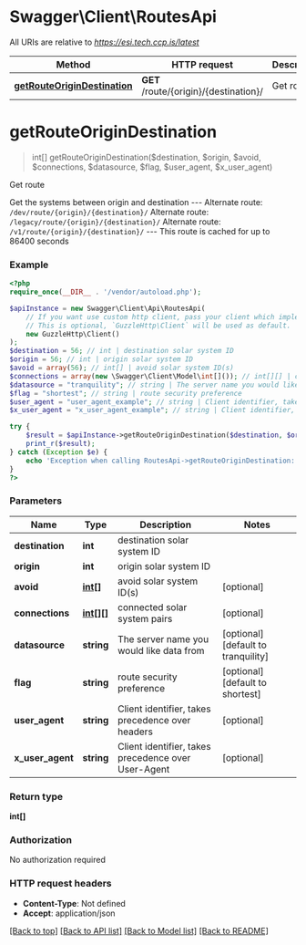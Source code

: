 # Swagger\Client\RoutesApi

All URIs are relative to *https://esi.tech.ccp.is/latest*

Method | HTTP request | Description
------------- | ------------- | -------------
[**getRouteOriginDestination**](RoutesApi.md#getRouteOriginDestination) | **GET** /route/{origin}/{destination}/ | Get route


# **getRouteOriginDestination**
> int[] getRouteOriginDestination($destination, $origin, $avoid, $connections, $datasource, $flag, $user_agent, $x_user_agent)

Get route

Get the systems between origin and destination  --- Alternate route: `/dev/route/{origin}/{destination}/`  Alternate route: `/legacy/route/{origin}/{destination}/`  Alternate route: `/v1/route/{origin}/{destination}/`  --- This route is cached for up to 86400 seconds

### Example
```php
<?php
require_once(__DIR__ . '/vendor/autoload.php');

$apiInstance = new Swagger\Client\Api\RoutesApi(
    // If you want use custom http client, pass your client which implements `GuzzleHttp\ClientInterface`.
    // This is optional, `GuzzleHttp\Client` will be used as default.
    new GuzzleHttp\Client()
);
$destination = 56; // int | destination solar system ID
$origin = 56; // int | origin solar system ID
$avoid = array(56); // int[] | avoid solar system ID(s)
$connections = array(new \Swagger\Client\Model\int[]()); // int[][] | connected solar system pairs
$datasource = "tranquility"; // string | The server name you would like data from
$flag = "shortest"; // string | route security preference
$user_agent = "user_agent_example"; // string | Client identifier, takes precedence over headers
$x_user_agent = "x_user_agent_example"; // string | Client identifier, takes precedence over User-Agent

try {
    $result = $apiInstance->getRouteOriginDestination($destination, $origin, $avoid, $connections, $datasource, $flag, $user_agent, $x_user_agent);
    print_r($result);
} catch (Exception $e) {
    echo 'Exception when calling RoutesApi->getRouteOriginDestination: ', $e->getMessage(), PHP_EOL;
}
?>
```

### Parameters

Name | Type | Description  | Notes
------------- | ------------- | ------------- | -------------
 **destination** | **int**| destination solar system ID |
 **origin** | **int**| origin solar system ID |
 **avoid** | [**int[]**](../Model/int.md)| avoid solar system ID(s) | [optional]
 **connections** | [**int[][]**](../Model/int[].md)| connected solar system pairs | [optional]
 **datasource** | **string**| The server name you would like data from | [optional] [default to tranquility]
 **flag** | **string**| route security preference | [optional] [default to shortest]
 **user_agent** | **string**| Client identifier, takes precedence over headers | [optional]
 **x_user_agent** | **string**| Client identifier, takes precedence over User-Agent | [optional]

### Return type

**int[]**

### Authorization

No authorization required

### HTTP request headers

 - **Content-Type**: Not defined
 - **Accept**: application/json

[[Back to top]](#) [[Back to API list]](../../README.md#documentation-for-api-endpoints) [[Back to Model list]](../../README.md#documentation-for-models) [[Back to README]](../../README.md)

